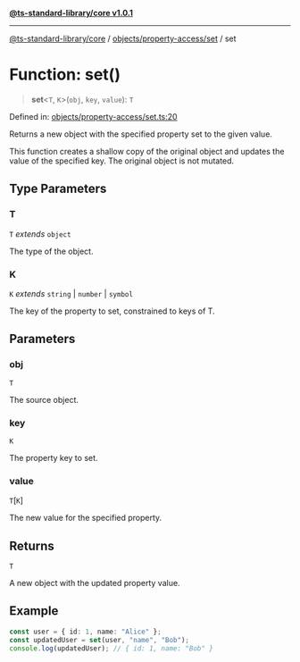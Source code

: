 [**@ts-standard-library/core v1.0.1**](../../../../README.md)

***

[@ts-standard-library/core](../../../../modules.md) / [objects/property-access/set](../README.md) / set

# Function: set()

> **set**\<`T`, `K`\>(`obj`, `key`, `value`): `T`

Defined in: [objects/property-access/set.ts:20](https://github.com/gabaudette/ts-stdlib/blob/7333da76bc775fbabd0907ad8519b912cfc2fe26/packages/core/src/objects/property-access/set.ts#L20)

Returns a new object with the specified property set to the given value.

This function creates a shallow copy of the original object and updates the value
of the specified key. The original object is not mutated.

## Type Parameters

### T

`T` *extends* `object`

The type of the object.

### K

`K` *extends* `string` \| `number` \| `symbol`

The key of the property to set, constrained to keys of T.

## Parameters

### obj

`T`

The source object.

### key

`K`

The property key to set.

### value

`T`\[`K`\]

The new value for the specified property.

## Returns

`T`

A new object with the updated property value.

## Example

```ts
const user = { id: 1, name: "Alice" };
const updatedUser = set(user, "name", "Bob");
console.log(updatedUser); // { id: 1, name: "Bob" }
```
